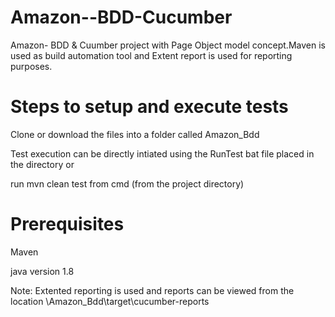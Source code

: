 # Amazon--BDD-Cucumber
Amazon- BDD &amp; Cuumber project with Page Object model concept.Maven is used as build automation tool and Extent report is used for reporting purposes.

# Steps to setup and execute tests
Clone or download the files into a folder called Amazon_Bdd

Test execution can be directly intiated using the RunTest bat file placed in the directory or

run mvn clean test from cmd (from the project directory)

# Prerequisites
Maven

java version 1.8

Note: Extented reporting is used and reports can be viewed from the location \Amazon_Bdd\target\cucumber-reports
